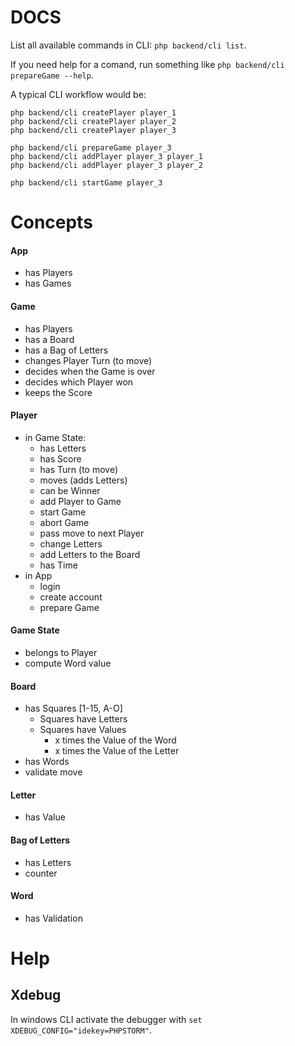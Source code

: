 # DOCS
List all available commands in CLI: `php backend/cli list`.

If you need help for a comand, run something like `php backend/cli prepareGame --help`.

A typical CLI workflow would be:
```
php backend/cli createPlayer player_1
php backend/cli createPlayer player_2
php backend/cli createPlayer player_3

php backend/cli prepareGame player_3
php backend/cli addPlayer player_3 player_1
php backend/cli addPlayer player_3 player_2

php backend/cli startGame player_3
```

# Concepts

#### App
* has Players
* has Games

#### Game
* has Players
* has a Board
* has a Bag of Letters
* changes Player Turn (to move)
* decides when the Game is over
* decides which Player won
* keeps the Score

#### Player
* in Game State:
    * has Letters
    * has Score
    * has Turn (to move)
    * moves (adds Letters)
    * can be Winner
    * add Player to Game
    * start Game
    * abort Game
    * pass move to next Player
    * change Letters
    * add Letters to the Board
    * has Time
* in App
    * login
    * create account
    * prepare Game

#### Game State
* belongs to Player 
* compute Word value

#### Board
* has Squares [1-15, A-O]
    * Squares have Letters
    * Squares have Values
        * x times the Value of the Word
        * x times the Value of the Letter
* has Words
* validate move

#### Letter
* has Value

#### Bag of Letters
* has Letters
* counter

#### Word
* has Validation

# Help

## Xdebug
In windows CLI activate the debugger with `set XDEBUG_CONFIG="idekey=PHPSTORM"`.